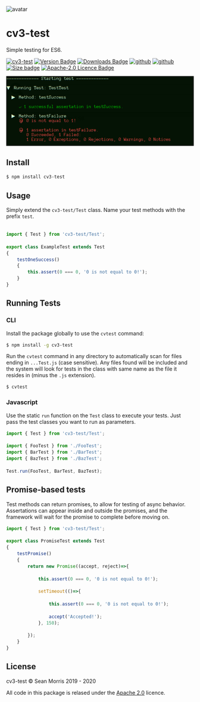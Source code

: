 ![avatar](https://avatars3.githubusercontent.com/u/640101?s=80&v=4)

# cv3-test

Simple testing for ES6.

[![cv3-test](https://img.shields.io/badge/cv3-test-darkred?style=for-the-badge)](https://github.com/seanmorris/cv3-test) [![Version Badge](https://img.shields.io/npm/v/cv3-test?label=ver&style=for-the-badge)](https://www.npmjs.com/package/cv3-test) [![Downloads Badge](https://img.shields.io/npm/dm/cv3-test?color=338800&style=for-the-badge)](https://www.npmjs.com/package/cv3-test) [![github](https://img.shields.io/badge/github-cv3--test-informational?style=for-the-badge)](https://github.com/seanmorris/cv3-test) [![github](https://img.shields.io/badge/npm-cv3--test-informational?style=for-the-badge&color=darkgreen)](https://www.npmjs.com/package/cv3-test) [![Size badge](https://img.shields.io/github/languages/code-size/seanmorris/cv3-test?style=for-the-badge)](https://www.npmjs.com/package/cv3-test) [![Apache-2.0 Licence Badge](https://img.shields.io/npm/l/cv3-test?color=338800&style=for-the-badge)](https://raw.githubusercontent.com/seanmorris/cv3-test/master/LICENSE)

![screenshot](https://raw.githubusercontent.com/seanmorris/cv3-test/master/screenshot.png)

## Install

```bash
$ npm install cv3-test
```

## Usage

Simply extend the `cv3-test/Test` class. Name your test methods with the prefix `test`.


```javascript

import { Test } from 'cv3-test/Test';

export class ExampleTest extends Test
{
    testOneSuccess()
    {
        this.assert(0 === 0, '0 is not equal to 0!');
    }
}
```

## Running Tests

### CLI

Install the package globally to use the `cvtest` command:

```bash
$ npm install -g cv3-test
```

Run the `cvtest` command in any directory to automatically scan for files ending in `...Test.js` (case sensitive). Any files found will be included and the system will look for tests in the class with same name as the file it resides in (minus the `.js` extension).

```bash
$ cvtest
```

### Javascript

Use the static `run` function on the `Test` class to execute your tests. Just pass the test classes you want to run as parameters.

```javascript
import { Test } from 'cv3-test/Test';

import { FooTest } from './FooTest';
import { BarTest } from './BarTest';
import { BazTest } from './BazTest';

Test.run(FooTest, BarTest, BazTest);
```

## Promise-based tests

Test methods can return promises, to allow for testing of async behavior. Assertations can appear inside and outside the promises, and the framework will wait for the promise to complete before moving on.


```javascript
import { Test } from 'cv3-test/Test';

export class PromiseTest extends Test
{
    testPromise()
    {
        return new Promise((accept, reject)=>{

            this.assert(0 === 0, '0 is not equal to 0!');

            setTimeout(()=>{

                this.assert(0 === 0, '0 is not equal to 0!');

                accept('Accepted!');
            }, 150);

        });
    }
}
```

## License 

cv3-test &copy; Sean Morris 2019 - 2020

All code in this package is relased under the [Apache 2.0](https://www.apache.org/licenses/LICENSE-2.0) licence.
